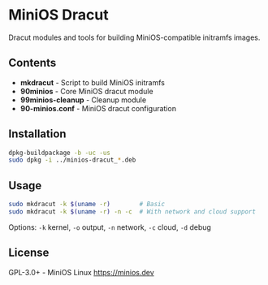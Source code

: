 # MiniOS Dracut

Dracut modules and tools for building MiniOS-compatible initramfs images.

## Contents

- **mkdracut** - Script to build MiniOS initramfs
- **90minios** - Core MiniOS dracut module
- **99minios-cleanup** - Cleanup module
- **90-minios.conf** - MiniOS dracut configuration

## Installation

```bash
dpkg-buildpackage -b -uc -us
sudo dpkg -i ../minios-dracut_*.deb
```

## Usage

```bash
sudo mkdracut -k $(uname -r)        # Basic
sudo mkdracut -k $(uname -r) -n -c  # With network and cloud support
```

Options: `-k` kernel, `-o` output, `-n` network, `-c` cloud, `-d` debug

## License

GPL-3.0+ - MiniOS Linux <https://minios.dev>

